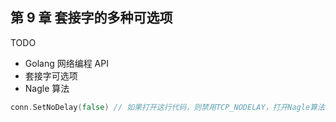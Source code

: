 ## 第 9 章 套接字的多种可选项

TODO

- Golang 网络编程 API
- 套接字可选项
- Nagle 算法

```go
conn.SetNoDelay(false) // 如果打开这行代码，则禁用TCP_NODELAY，打开Nagle算法
```